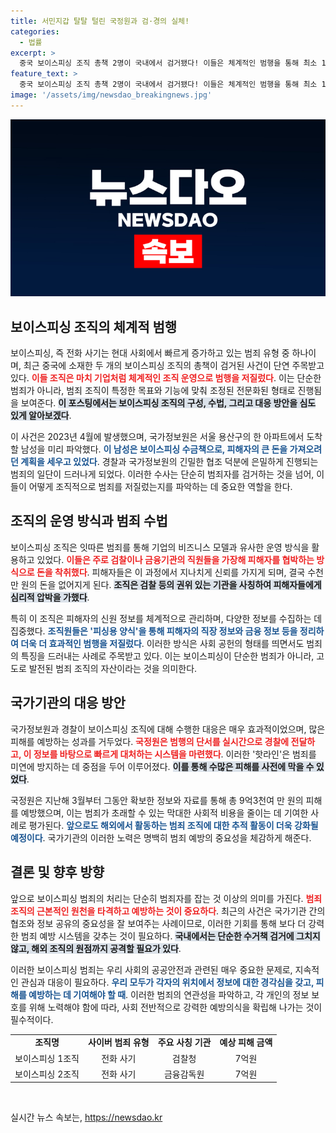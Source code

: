 ```yaml
---
title: 서민지갑 탈탈 털린 국정원과 검·경의 실체!
categories:
  - 법률
excerpt: >
  중국 보이스피싱 조직 총책 2명이 국내에서 검거됐다! 이들은 체계적인 범행을 통해 최소 14억원의 피해를 초래했다. 국정원과 경찰의 긴밀한 협력이 빛을 발하며, 해외 범죄에 대한 강력한 대응이 예고된다. 클릭해서 더 알아보세요!
feature_text: >
  중국 보이스피싱 조직 총책 2명이 국내에서 검거됐다! 이들은 체계적인 범행을 통해 최소 14억원의 피해를 초래했다. 국정원과 경찰의 긴밀한 협력이 빛을 발하며, 해외 범죄에 대한 강력한 대응이 예고된다. 클릭해서 더 알아보세요!
image: '/assets/img/newsdao_breakingnews.jpg'
---
```


<p><img src="/assets/img/newsdao_breakingnews.jpg" alt="ranknews 속보" /></p>

<h2 data-ke-size="size26">보이스피싱 조직의 체계적 범행</h2>

<p data-ke-size="size16">보이스피싱, 즉 전화 사기는 현대 사회에서 빠르게 증가하고 있는 범죄 유형 중 하나이며, 최근 중국에 소재한 두 개의 보이스피싱 조직의 총책이 검거된 사건이 단연 주목받고 있다. <b><span style="color: #ee2323;">이들 조직은 마치 기업처럼 체계적인 조직 운영으로 범행을 저질렀다</span></b>. 이는 단순한 범죄가 아니라, 범죄 조직이 특정한 목표와 기능에 맞춰 조정된 전문화된 형태로 진행됨을 보여준다. <b><span style="background-color: #21538527;">이 포스팅에서는 보이스피싱 조직의 구성, 수법, 그리고 대응 방안을 심도 있게 알아보겠다</span></b>.</p>

<p data-ke-size="size16">이 사건은 2023년 4월에 발생했으며, 국가정보원은 서울 용산구의 한 아파트에서 도착할 남성을 미리 파악했다. <b><span style="color: #1a5490;">이 남성은 보이스피싱 수금책으로, 피해자의 큰 돈을 가져오려던 계획을 세우고 있었다</span></b>. 경찰과 국가정보원의 긴밀한 협조 덕분에 은밀하게 진행되는 범죄의 일단이 드러나게 되었다. 이러한 수사는 단순히 범죄자를 검거하는 것을 넘어, 이들이 어떻게 조직적으로 범죄를 저질렀는지를 파악하는 데 중요한 역할을 한다.</p>

<h2 data-ke-size="size26">조직의 운영 방식과 범죄 수법</h2>

<p data-ke-size="size16">보이스피싱 조직은 잇따른 범죄를 통해 기업의 비즈니스 모델과 유사한 운영 방식을 활용하고 있었다. <b><span style="color: #ee2323;">이들은 주로 검찰이나 금융기관의 직원들을 가장해 피해자를 협박하는 방식으로 돈을 착취했다</span></b>. 피해자들은 이 과정에서 지나치게 신뢰를 가지게 되며, 결국 수천만 원의 돈을 없어지게 된다. <b><span style="background-color: #21538527;">조직은 검찰 등의 권위 있는 기관을 사칭하여 피해자들에게 심리적 압박을 가했다</span></b>.</p>

<p data-ke-size="size16">특히 이 조직은 피해자의 신원 정보를 체계적으로 관리하며, 다양한 정보를 수집하는 데 집중했다. <b><span style="color: #1a5490;">조직원들은 '피싱용 양식'을 통해 피해자의 직장 정보와 금융 정보 등을 정리하여 더욱 더 효과적인 범행을 저질렀다</span></b>. 이러한 방식은 사회 공헌의 형태를 띄면서도 범죄의 특징을 드러내는 사례로 주목받고 있다. 이는 보이스피싱이 단순한 범죄가 아니라, 고도로 발전된 범죄 조직의 자산이라는 것을 의미한다.</p>

<h2 data-ke-size="size26">국가기관의 대응 방안</h2>

<p data-ke-size="size16">국가정보원과 경찰이 보이스피싱 조직에 대해 수행한 대응은 매우 효과적이었으며, 많은 피해를 예방하는 성과를 거두었다. <b><span style="color: #ee2323;">국정원은 범행의 단서를 실시간으로 경찰에 전달하고, 이 정보를 바탕으로 빠르게 대처하는 시스템을 마련했다</span></b>. 이러한 '핫라인'은 범죄를 미연에 방지하는 데 중점을 두어 이루어졌다. <b><span style="background-color: #21538527;">이를 통해 수많은 피해를 사전에 막을 수 있었다</span></b>.</p>

<p data-ke-size="size16">국정원은 지난해 3월부터 그동안 확보한 정보와 자료를 통해 총 9억3천여 만 원의 피해를 예방했으며, 이는 범죄가 초래할 수 있는 막대한 사회적 비용을 줄이는 데 기여한 사례로 평가된다. <b><span style="color: #1a5490;">앞으로도 해외에서 활동하는 범죄 조직에 대한 추적 활동이 더욱 강화될 예정이다</span></b>. 국가기관의 이러한 노력은 명백히 범죄 예방의 중요성을 체감하게 해준다.</p>

<h2 data-ke-size="size26">결론 및 향후 방향</h2>

<p data-ke-size="size16">앞으로 보이스피싱 범죄의 처리는 단순히 범죄자를 잡는 것 이상의 의미를 가진다. <b><span style="color: #ee2323;">범죄 조직의 근본적인 원천을 타격하고 예방하는 것이 중요하다</span></b>. 최근의 사건은 국가기관 간의 협조와 정보 공유의 중요성을 잘 보여주는 사례이므로, 이러한 기회를 통해 보다 더 강력한 범죄 예방 시스템을 갖추는 것이 필요하다. <b><span style="background-color: #21538527;">국내에서는 단순한 수거책 검거에 그치지 않고, 해외 조직의 원점까지 공격할 필요가 있다</span></b>.</p>

<p data-ke-size="size16">이러한 보이스피싱 범죄는 우리 사회의 공공안전과 관련된 매우 중요한 문제로, 지속적인 관심과 대응이 필요하다. <b><span style="color: #1a5490;">우리 모두가 각자의 위치에서 정보에 대한 경각심을 갖고, 피해를 예방하는 데 기여해야 할 때</span></b>. 이러한 범죄의 연관성을 파악하고, 각 개인의 정보 보호를 위해 노력해야 함에 따라, 사회 전반적으로 강력한 예방의식을 확립해 나가는 것이 필수적이다.</p>

<table>
    <tr>
        <td style="text-align: center; height: 17px;"><b>조직명</b></td>
        <td style="text-align: center; height: 17px;"><b>사이버 범죄 유형</b></td>
        <td style="text-align: center; height: 17px;"><b>주요 사칭 기관</b></td>
        <td style="text-align: center; height: 17px;"><b>예상 피해 금액</b></td>
    </tr>
    <tr>
        <td style="text-align: center; height: 17px;">보이스피싱 1조직</td>
        <td style="text-align: center; height: 17px;">전화 사기</td>
        <td style="text-align: center; height: 17px;">검찰청</td>
        <td style="text-align: center; height: 17px;">7억원</td>
    </tr>
    <tr>
        <td style="text-align: center; height: 17px;">보이스피싱 2조직</td>
        <td style="text-align: center; height: 17px;">전화 사기</td>
        <td style="text-align: center; height: 17px;">금융감독원</td>
        <td style="text-align: center; height: 17px;">7억원</td>
    </tr>
</table>

<p data-ke-size="size16">&nbsp;</p>
실시간 뉴스 속보는, <a href="https://newsdao.kr" rel="dofollow">https://newsdao.kr</a>



